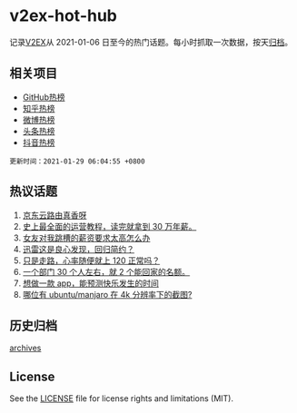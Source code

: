 # v2ex-hot-hub

 记录[V2EX](https://www.v2ex.com/)从 2021-01-06 日至今的热门话题。每小时抓取一次数据，按天[归档](archives)。
 
 ## 相关项目

- [GitHub热榜](https://github.com/lonnyzhang423/github-hot-hub)
- [知乎热榜](https://github.com/lonnyzhang423/zhihu-hot-hub)
- [微博热榜](https://github.com/lonnyzhang423/weibo-hot-hub)
- [头条热榜](https://github.com/lonnyzhang423/toutiao-hot-hub)
- [抖音热榜](https://github.com/lonnyzhang423/douyin-hot-hub)


 `更新时间：2021-01-29 06:04:55 +0800`

## 热议话题

1. [京东云路由真香呀](https://www.v2ex.com/t/749121)
1. [史上最全面的运营教程，读完就拿到 30 万年薪。](https://www.v2ex.com/t/749163)
1. [女友对我跳槽的薪资要求太高怎么办](https://www.v2ex.com/t/749289)
1. [迅雷这是良心发现，回归简约？](https://www.v2ex.com/t/749096)
1. [只是走路，心率随便就上 120 正常吗？](https://www.v2ex.com/t/749190)
1. [一个部门 30 个人左右，就 2 个能回家的名额。](https://www.v2ex.com/t/749131)
1. [想做一款 app，能预测快乐发生的时间](https://www.v2ex.com/t/749161)
1. [哪位有 ubuntu/manjaro 在 4k 分辨率下的截图?](https://www.v2ex.com/t/749254)

## 历史归档

[archives](archives)

## License

See the [LICENSE](LICENSE) file for license rights and limitations (MIT).
